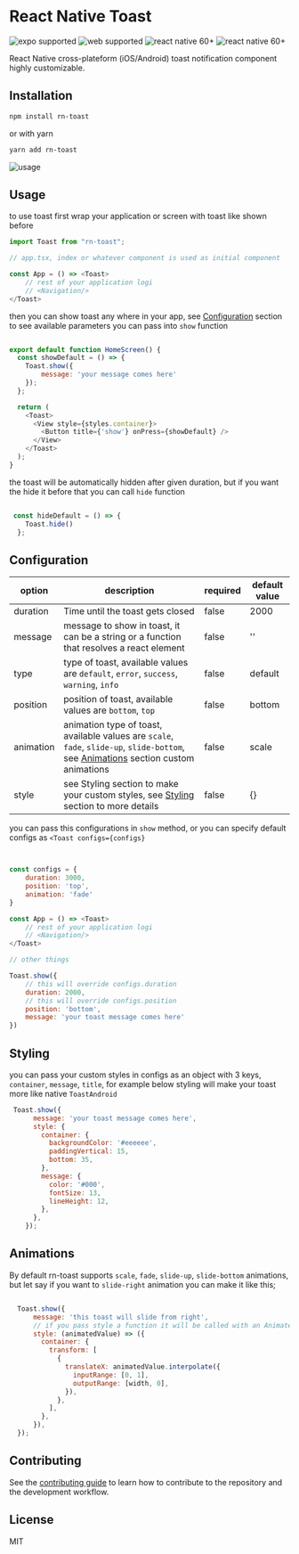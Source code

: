 # React Native Toast

![expo supported](https://img.shields.io/static/v1?label=&message=Expo+Supported&color=success)
![web supported](https://img.shields.io/static/v1?label=&message=Web+Supported&color=success)
![react native 60+](https://img.shields.io/static/v1?label=%2060%2B%20Supported%0A&message=React+Native&color=informational)
![react native 60+](https://img.shields.io/static/v1?label=Made+With&message=Love&color=ff3399)

React Native cross-plateform (iOS/Android) toast notification component highly customizable.

## Installation

```sh
npm install rn-toast
```

or with yarn

```sh
yarn add rn-toast
```

![usage](https://github.com/thevsstech/rn-toast/raw/master/usage_small.gif)

## Usage
to use toast first wrap your application or screen with toast like shown before

```js
import Toast from "rn-toast";

// app.tsx, index or whatever component is used as initial component

const App = () => <Toast>
    // rest of your application logi
    // <Navigation/>
</Toast>


```
then you can  show toast any where in your app, see [Configuration](#configuration) section to see available parameters you can pass into `show` function

`````js

export default function HomeScreen() {
  const showDefault = () => {
    Toast.show({
        message: 'your message comes here'
    });
  };

  return (
    <Toast>
      <View style={styles.container}>
        <Button title={'show'} onPress={showDefault} />
      </View>
    </Toast>
  );
}

`````

the toast will be automatically hidden after given duration, but if you want the hide it before that you can call `hide` function

````js

 const hideDefault = () => {
    Toast.hide()
  };

````

## Configuration

| option | description | required | default value |
| ------ | ----------- | -------- | ------------- |
| duration | Time until the toast gets closed | false | 2000 |
| message | message to show in toast, it can be a string or a function that resolves a react element | false | '' |
| type | type of toast, available values are `default`, `error`, `success`, `warning`, `info` | false | default |
| position | position of toast, available values are `bottom`, `top` | false | bottom |
| animation | animation type of toast, available values are `scale`, `fade`, `slide-up`, `slide-bottom`, see [Animations](#animations) section custom animations | false | scale |
| style | see Styling section to make your custom styles, see [Styling](#styling) section to more details | false | {}


you can pass this configurations in `show` method, or you can specify default configs as `<Toast configs={configs}`

`````js


const configs = {
    duration: 3000,
    position: 'top',
    animation: 'fade'
}

const App = () => <Toast>
    // rest of your application logi
    // <Navigation/>
</Toast>

// other things

Toast.show({
    // this will override configs.duration
    duration: 2000,
    // this will override configs.position
    position: 'bottom',
    message: 'your toast message comes here'
})


`````

## Styling

you can pass your custom styles in configs as an object with 3 keys, `container`, `message`, `title`,
for example below styling will make your toast more like native `ToastAndroid`

````js
 Toast.show({
      message: 'your toast message comes here',
      style: {
        container: {
          backgroundColor: '#eeeeee',
          paddingVertical: 15,
          bottom: 35,
        },
        message: {
          color: '#000',
          fontSize: 13,
          lineHeight: 12,
        },
      },
    });
````

## Animations

By default rn-toast supports  `scale`, `fade`, `slide-up`, `slide-bottom` animations, but let say if you want to `slide-right` animation you can make it like this;

`````js

  Toast.show({
      message: 'this toast will slide from right',
      // if you pass style a function it will be called with an Animated.Value so you can interpolate it
      style: (animatedValue) => ({
        container: {
          transform: [
            {
              translateX: animatedValue.interpolate({
                inputRange: [0, 1],
                outputRange: [width, 0],
              }),
            },
          ],
        },
      }),
  });

`````

## Contributing

See the [contributing guide](CONTRIBUTING.md) to learn how to contribute to the repository and the development workflow.

## License

MIT
